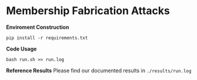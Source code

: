 # Membership Fabrication Attacks

__Enviroment Construction__
```
pip install -r requirements.txt
```

__Code Usage__
```
bash run.sh >> run.log
```

__Reference Results__
Please find our documented results in `./results/run.log`
